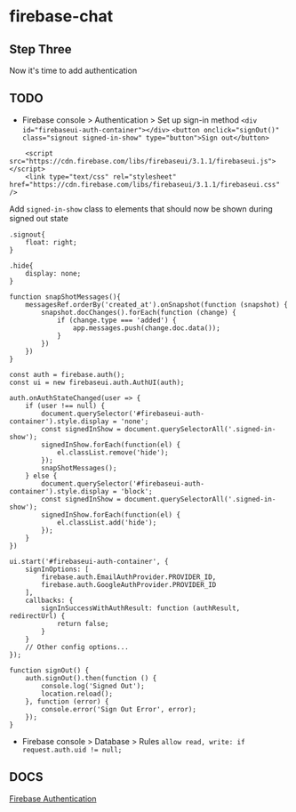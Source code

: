 # firebase-chat

## Step Three
Now it's time to add authentication

## TODO
* Firebase console > Authentication > Set up sign-in method
`<div id="firebaseui-auth-container"></div>`
`<button onclick="signOut()" class="signout signed-in-show" type="button">Sign out</button>`
```
    <script src="https://cdn.firebase.com/libs/firebaseui/3.1.1/firebaseui.js"></script>
    <link type="text/css" rel="stylesheet" href="https://cdn.firebase.com/libs/firebaseui/3.1.1/firebaseui.css" />
```
Add `signed-in-show` class to elements that should now be shown during signed out state
```
.signout{
    float: right;
}

.hide{
    display: none;
}
```
```
function snapShotMessages(){
    messagesRef.orderBy('created_at').onSnapshot(function (snapshot) {
        snapshot.docChanges().forEach(function (change) {
            if (change.type === 'added') {
                app.messages.push(change.doc.data());
            }
        })
    })
}

const auth = firebase.auth();
const ui = new firebaseui.auth.AuthUI(auth);

auth.onAuthStateChanged(user => {
    if (user !== null) {
        document.querySelector('#firebaseui-auth-container').style.display = 'none';
        const signedInShow = document.querySelectorAll('.signed-in-show');
        signedInShow.forEach(function(el) {
            el.classList.remove('hide');
        });
        snapShotMessages();
    } else {
        document.querySelector('#firebaseui-auth-container').style.display = 'block';
        const signedInShow = document.querySelectorAll('.signed-in-show');
        signedInShow.forEach(function(el) {
            el.classList.add('hide');
        });
    }
})

ui.start('#firebaseui-auth-container', {
    signInOptions: [
        firebase.auth.EmailAuthProvider.PROVIDER_ID,
        firebase.auth.GoogleAuthProvider.PROVIDER_ID
    ],
    callbacks: {
        signInSuccessWithAuthResult: function (authResult, redirectUrl) {
            return false;
        }
    }
    // Other config options...
});

function signOut() {
    auth.signOut().then(function () {
        console.log('Signed Out');
        location.reload();
    }, function (error) {
        console.error('Sign Out Error', error);
    });
}
```
* Firebase console > Database > Rules `allow read, write: if request.auth.uid != null;`

## DOCS
[Firebase Authentication](https://firebase.google.com/docs/auth/web/start)
